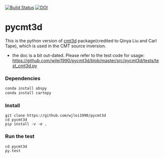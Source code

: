 [![Build Status](https://travis-ci.org/wjlei1990/pycmt3d.svg?branch=master)](https://travis-ci.org/wjlei1990/pycmt3d/branches)
[![DOI](https://zenodo.org/badge/22621/wjlei1990/pycmt3d.svg)](https://zenodo.org/badge/latestdoi/22621/wjlei1990/pycmt3d)


# pycmt3d

This is the python version of [cmt3d](https://github.com/QuLogic/GRD_CMT3D) package(credited to Qinya Liu and Carl Tape), which is used in the CMT source inversion.

* the doc is a bit out-dated. Please refer to the test code for usage:
https://github.com/wjlei1990/pycmt3d/blob/master/src/pycmt3d/tests/test_cmt3d.py

### Dependencies

```bash
conda install obspy
conda install cartopy
```

### Install
```
git clone https://github.com/wjlei1990/pycmt3d
cd pycmt3d
pip install -v -e .
```

### Run the test
```
cd pycmt3d
py.test
```


